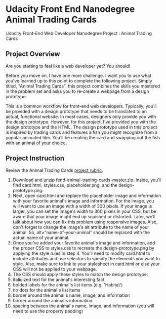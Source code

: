 # Udacity Front End Nanodegree Animal Trading Cards
Udacity Front-End Web Developer Nanodegree Project : Animal Trading Cards

## Project Overview
Are you starting to feel like a web developer yet? You should!

Before you move on, I have one more challenge. I want you to use what you've learned up to this point to complete the following project. Simply titled, "Animal Trading Cards", this project combines the skills you mastered in the problem set and asks you to re-create a webpage from a design prototype.

This is a common workflow for front-end web developers. Typically, you'll be provided with a design prototype that needs to be translated to an actual, functional website. In most cases, designers only provide you with the design prototype. However, for this project, I've provided you with the design prototype and the HTML. The design prototype used in this project is inspired by trading cards and features a fish you might recognize from a popular animated film. You’ll be creating the card and swapping out the fish with an animal of your choice.

## Project Instruction
Review the Animal Trading Cards [project rubric](https://review.udacity.com/#!/projects/7428479271/rubric).

1. Download and unzip fend-animal-trading-cards-master.zip. Inside, you'll find card.html, styles.css, placeholder.png, and the design-prototype.png.
2. Next, open card.html and replace the placeholder image and information with your favorite animal's image and information. For the image, you will want to use an image with a width of 300 pixels. If your image is larger, you can set the image's width to 300 pixels in your CSS, but be aware that your image might end up squished or distorted. Later, we’ll talk about how you can fix this problem using responsive images. Also, don't forget to change the image's alt attribute to the name of your animal. So, alt="name-of-your-animal" should be replaced with the actual name of your animal.
3. Once you've added your favorite animal's image and information, add the proper CSS to styles.css to recreate the design-prototype.png by applying the style rules in step 4. You’ll need to modify card.html to include attributes and use selectors to specify the elements you want to style. Also, make sure to link to your stylesheet in card.html or else your CSS will not be applied to your webpage.
4. The CSS should apply these styles to match the design prototype:
  1. italicized text for the animal's interesting fact
  2. bolded labels for the animal's list items (e.g. 'Habitat')
  3. no dots for the animal's list items
  4. border around the animal's name, image, and information
  5. border around the animal's information
  6. spacing between the animal's name, image, and information (you will need to use the property padding)
